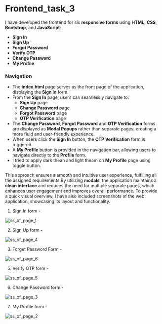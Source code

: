# Frontend_task_3

I have developed the frontend for six **responsive forms** using **HTML**, **CSS**, **Bootstrap**, and **JavaScript**:

- **Sign In**
- **Sign Up**
- **Forgot Password**
- **Verify OTP**
- **Change Password**
- **My Profile**

### Navigation
- The **index.html** page serves as the front page of the application, displaying the **Sign In** form.
- From the **Sign In** page, users can seamlessly navigate to:
  - **Sign Up** page
  - **Change Password** page
  - **Forgot Password** page
  - **OTP Verification** page
- The **Change Password**, **Forgot Password** and **OTP Verification** forms are displayed as **Modal Popups** rather than separate pages, creating a more fluid and user-friendly experience.
- When users click the **Sign In** button, the **OTP Verification** form is triggered.
- A **My Profile** button is provided in the navigation bar, allowing users to navigate directly to the **Profile** form.
- I tried to apply dark thean and light theam on **My Profile** page using toggle button. 

This approach ensures a smooth and intuitive user experience, fulfilling all the assigned requirements.By utilizing **modals**, the application maintains a **clean interface** and reduces the need for multiple separate pages, which enhances user engagement and improves overall performance.
To provide a quick visual overview, I have also included screenshots of the web application, showcasing its layout and functionality.

1. Sign In form - 

![ss_of_page_1](https://github.com/user-attachments/assets/4418326f-33ee-4b60-ad14-d0c4c2ec858e)

2. Sign Up form - 

![ss_of_page_4](https://github.com/user-attachments/assets/3f031965-51a2-4a36-acf4-3ed5557ec30a)

3. Forget Password Form -
   
![ss_of_page_6](https://github.com/user-attachments/assets/1a6055c4-df03-4539-80c9-bcb4d3fcb5c2)

5. Verify OTP form - 

![ss_of_page_5](https://github.com/user-attachments/assets/be662a8a-b298-4233-9490-7799937c4a71)

6. Change Password form - 

![ss_of_page_3](https://github.com/user-attachments/assets/fac56177-3d79-40d9-b86d-8a24fc7f2199)

7. My Profile form - 

![ss_of_page_2](https://github.com/user-attachments/assets/8be6b58d-ec6f-4153-bec3-760562d7d007)

